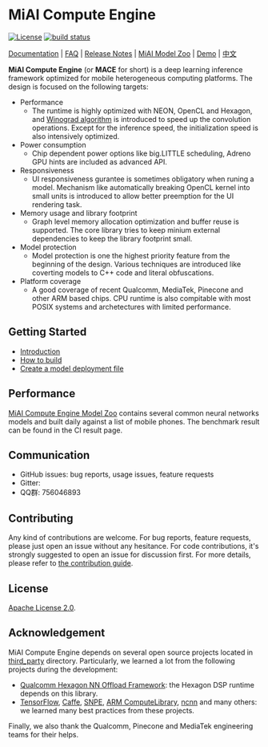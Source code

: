 # MiAI Compute Engine
[![License](https://img.shields.io/badge/License-Apache%202.0-blue.svg)](LICENSE)
[![build status](http://v9.git.n.xiaomi.com/deep-computing/mace/badges/master/build.svg)](http://v9.git.n.xiaomi.com/deep-computing/mace/pipelines)

[Documentation](docs) |
[FAQ](docs/faq.md) |
[Release Notes](RELEASE.md) |
[MiAI Model Zoo](http://v9.git.n.xiaomi.com/deep-computing/mace-models) |
[Demo](mace/android) |
[中文](README_zh.md)

**MiAI Compute Engine** (or **MACE** for short) is a deep learning inference framework optimized for
mobile heterogeneous computing platforms. The design is focused on the following
targets:
* Performance
  * The runtime is highly optimized with NEON, OpenCL and Hexagon, and
    [Winograd algorithm](https://arxiv.org/abs/1509.09308) is introduced to
    speed up the convolution operations. Except for the inference speed, the
    initialization speed is also intensively optimized.
* Power consumption
  * Chip dependent power options like big.LITTLE scheduling, Adreno GPU hints are
    included as advanced API.
* Responsiveness
  * UI responsiveness gurantee is sometimes obligatory when runing a model.
    Mechanism like automatically breaking OpenCL kernel into small units is
    introduced to allow better preemption for the UI rendering task.
* Memory usage and library footprint
  * Graph level memory allocation optimization and buffer reuse is supported.
    The core library tries to keep minium external dependencies to keep the
    library footprint small.
* Model protection
  * Model protection is one the highest priority feature from the beginning of 
    the design. Various techniques are introduced like coverting models to C++
    code and literal obfuscations.
* Platform coverage
  * A good coverage of recent Qualcomm, MediaTek, Pinecone and other ARM based
    chips. CPU runtime is also compitable with most POSIX systems and
    archetectures with limited performance.

## Getting Started
* [Introduction](docs/getting_started/introduction.rst)
* [How to build](docs/getting_started/how_to_build.rst)
* [Create a model deployment file](docs/getting_started/create_a_model_deployment.rst)

## Performance
[MiAI Compute Engine Model Zoo](http://v9.git.n.xiaomi.com/deep-computing/mace-models) contains
several common neural networks models and built daily against a list of mobile
phones. The benchmark result can be found in the CI result page.

## Communication
* GitHub issues: bug reports, usage issues, feature requests
* Gitter:
* QQ群: 756046893

## Contributing
Any kind of contributions are welcome. For bug reports, feature requests,
please just open an issue without any hesitance. For code contributions, it's
strongly suggested to open an issue for discussion first. For more details,
please refer to [the contribution guide](docs/development/contributing.md).

## License
[Apache License 2.0](LICENSE).

## Acknowledgement
MiAI Compute Engine depends on several open source projects located in
[third_party](third_party) directory. Particularly, we learned a lot from
the following projects during the development:
* [Qualcomm Hexagon NN Offload Framework](https://source.codeaurora.org/quic/hexagon_nn/nnlib): the Hexagon DSP runtime
  depends on this library.
* [TensorFlow](https://github.com/tensorflow/tensorflow),
  [Caffe](https://github.com/BVLC/caffe),
  [SNPE](https://developer.qualcomm.com/software/snapdragon-neural-processing-engine-ai),
  [ARM ComputeLibrary](https://github.com/ARM-software/ComputeLibrary),
  [ncnn](https://github.com/Tencent/ncnn) and many others: we learned many best
  practices from these projects.

Finally, we also thank the Qualcomm, Pinecone and MediaTek engineering teams for
their helps.
